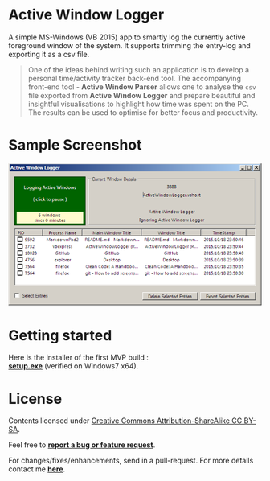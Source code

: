 # Active Window Logger #

A simple MS-Windows (VB 2015) app to smartly log the currently active foreground window of the system. It supports trimming the entry-log and exporting it as a csv file.

> One of the ideas behind writing such an application is to develop a personal time/activity tracker back-end tool. The accompanying front-end tool - **Active Window Parser** allows one to analyse the `csv` file exported from **Active Window Logger** and prepare beautiful and insightful visualisations to highlight how time was spent on the PC. The results can be used to optimise for better focus and productivity.

# Sample Screenshot #

![MVP Sample screenshot](ReferenceMaterials/Screenshots/MVP-sample.png/?raw=true "Screenshot of MVP Sample")

# Getting started #

Here is the installer of the first MVP build :  
<a href="https://github.com/TheCodeArtist/Active-Window-Logger/blob/master/ActiveWindowLogger/publish/setup.exe?raw=true" target="_blank">**setup.exe**</a> (verified on Windows7 x64).

# License #

Contents licensed under <a href="http://creativecommons.org/licenses/by-sa/4.0/" target="_blank">Creative Commons Attribution-ShareAlike CC BY-SA</a>.

Feel free to <a href="https://github.com/TheCodeArtist/Active-Window-Logger/issues" target="_blank">**report a bug or feature request**</a>.

For changes/fixes/enhancements, send in a pull-request. For more details contact me <a href="http://thecodeartist.blogspot.in/p/contact-thecodeartist.html" target="_blank">**here**</a>.
